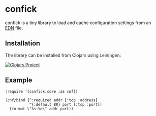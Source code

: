# confick

confick is a tiny library to load and cache configuration settings from an [EDN](https://github.com/edn-format/edn) file.

## Installation

The library can be installed from Clojars using Leiningen:

[![Clojars Project](http://clojars.org/zcfux/confick/latest-version.svg)](https://clojars.org/zcfux/confick)

## Example

	(require '[confick.core :as cnf])

	(cnf/bind [^:required addr [:tcp :address]
	           ^{:default 80} port [:tcp :port]]
	  (format \"%s:%d\" addr port))
